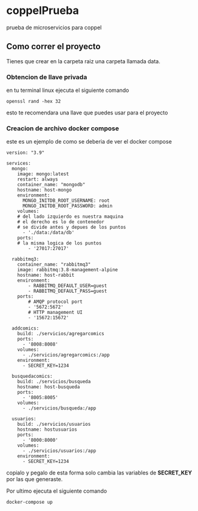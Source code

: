 # coppelPrueba
prueba de microservicios para coppel

## Como correr el proyecto
Tienes que crear en la carpeta raiz una carpeta llamada data.



### Obtencion de llave privada
en tu terminal linux ejecuta el siguiente comando
```
openssl rand -hex 32
```
esto te recomendara una llave que puedes usar para el proyecto

### Creacion de archivo docker compose

este es un ejemplo de como se deberia de ver el docker compose
```
version: "3.9" 

services:
  mongo:
    image: mongo:latest
    restart: always
    container_name: "mongodb"
    hostname: host-mongo
    environment:
      MONGO_INITDB_ROOT_USERNAME: root
      MONGO_INITDB_ROOT_PASSWORD: admin
    volumes:
    # del lado izquierdo es nuestra maquina
    # el derecho es lo de contenedor
    # se divide antes y depues de los puntos
      - './data:/data/db'
    ports:
    # la misma logica de los puntos
        - '27017:27017'
  
  rabbitmq3:
    container_name: "rabbitmq3"
    image: rabbitmq:3.8-management-alpine
    hostname: host-rabbit
    environment:
        - RABBITMQ_DEFAULT_USER=guest
        - RABBITMQ_DEFAULT_PASS=guest
    ports:
        # AMQP protocol port
        - '5672:5672'
        # HTTP management UI
        - '15672:15672'

  addcomics:
    build: ./servicios/agregarcomics
    ports:
      - '8008:8008'
    volumes:
      - ./servicios/agregarcomics:/app
    environment:
      - SECRET_KEY=1234

  busquedacomics:
    build: ./servicios/busqueda
    hostname: host-busqueda
    ports:
      - '8005:8005'
    volumes:
      - ./servicios/busqueda:/app
  
  usuarios:
    build: ./servicios/usuarios
    hostname: hostusuarios
    ports:
      - '8000:8000'
    volumes:
      - ./servicios/usuarios:/app
    environment:
      - SECRET_KEY=1234
```

copialo y pegalo de esta forma solo cambia las variables de **SECRET_KEY** por las que generaste.   

Por ultimo ejecuta el siguiente comando

```
docker-compose up
```
